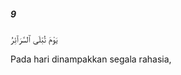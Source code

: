 ##### 9

<span class="ayah">يَوْمَ تُبْلَى ٱلسَّرَآئِرُ</span>

<span class="ayah_translation">Pada hari dinampakkan segala rahasia,</span>
